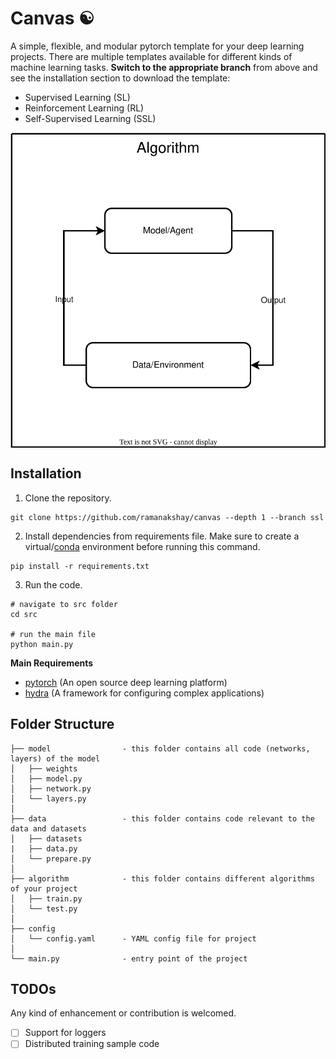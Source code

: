 # Canvas ☯︎

A simple, flexible, and modular pytorch template for your deep learning projects. There are multiple templates available for different kinds of machine learning tasks. **Switch to the appropriate branch** from above and see the installation section to download the template:

- Supervised Learning (SL)
- Reinforcement Learning (RL)
- Self-Supervised Learning (SSL)

<div align="center">

<img align="center" src="docs/assets/architecture.svg">

</div>

## Installation

1.  Clone the repository.
```
git clone https://github.com/ramanakshay/canvas --depth 1 --branch ssl
```

2. Install dependencies from requirements file. Make sure to create a virtual/[conda](https://docs.conda.io/projects/conda/en/latest/user-guide/getting-started.html) environment before running this command.
```
pip install -r requirements.txt
```

3. Run the code.
```
# navigate to src folder
cd src

# run the main file
python main.py
```

**Main Requirements**
- [pytorch](https://pytorch.org/) (An open source deep learning platform)
- [hydra](https://hydra.cc/) (A framework for configuring complex applications)



## Folder Structure
```
├── model                - this folder contains all code (networks, layers) of the model
│   ├── weights
│   ├── model.py
│   ├── network.py
│   └── layers.py
│
├── data                 - this folder contains code relevant to the data and datasets
│   ├── datasets
|   ├── data.py
│   └── prepare.py
│
├── algorithm            - this folder contains different algorithms of your project
│   ├── train.py
│   └── test.py
│
├── config
│   └── config.yaml      - YAML config file for project
│
└── main.py              - entry point of the project

```


## TODOs

Any kind of enhancement or contribution is welcomed.

- [ ] Support for loggers
- [ ] Distributed training sample code

